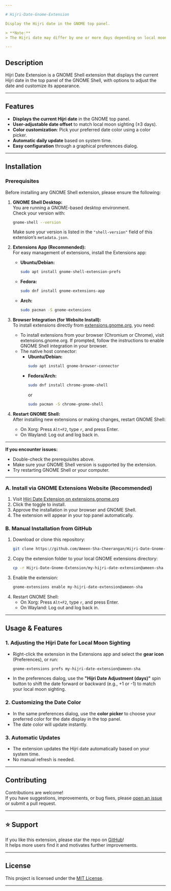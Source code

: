 ```yaml
---

# Hijri-Date-Gnome-Extension

Display the Hijri date in the GNOME top panel.

> **Note:**  
> The Hijri date may differ by one or more days depending on local moon sightings. This extension uses a standard algorithm and provides an option to adjust the date for your region. **Do not use for important things.**

---
```


## Description

Hijri Date Extension is a GNOME Shell extension that displays the current Hijri date in the top panel of the GNOME Shell, with options to adjust the date and customize its appearance.

---

## Features

- **Displays the current Hijri date** in the GNOME top panel.
- **User-adjustable date offset** to match local moon sighting (±3 days).
- **Color customization**: Pick your preferred date color using a color picker.
- **Automatic daily update** based on system time.
- **Easy configuration** through a graphical preferences dialog.

---

## Installation

### Prerequisites

Before installing any GNOME Shell extension, please ensure the following:

1. **GNOME Shell Desktop:**  
   You are running a GNOME-based desktop environment.  
   Check your version with:
   ```sh
   gnome-shell --version
   ```
   Make sure your version is listed in the `"shell-version"` field of this extension’s `metadata.json`.

2. **Extensions App (Recommended):**  
   For easy management of extensions, install the Extensions app:
   - **Ubuntu/Debian:**  
     ```sh
     sudo apt install gnome-shell-extension-prefs
     ```
   - **Fedora:**  
     ```sh
     sudo dnf install gnome-extensions-app
     ```
   - **Arch:**  
     ```sh
     sudo pacman -S gnome-extensions
     ```

3. **Browser Integration (for Website Install):**  
   To install extensions directly from [extensions.gnome.org](https://extensions.gnome.org/), you need:
   - To install extensions from your browser (Chromium or Chrome), visit extensions.gnome.org. If prompted, follow the instructions to enable GNOME Shell integration in your browser.
   - The native host connector:
     - **Ubuntu/Debian:**  
       ```sh
       sudo apt install gnome-browser-connector
       ```
     - **Fedora/Arch:**  
       ```sh
       sudo dnf install chrome-gnome-shell
       ```
       or  
       ```sh
       sudo pacman -S chrome-gnome-shell
       ```

4. **Restart GNOME Shell:**  
   After installing new extensions or making changes, restart GNOME Shell:
   - On Xorg: Press `Alt+F2`, type `r`, and press Enter.
   - On Wayland: Log out and log back in.

---

**If you encounter issues:**  
- Double-check the prerequisites above.
- Make sure your GNOME Shell version is supported by the extension.
- Try restarting GNOME Shell or your computer.

---

### **A. Install via GNOME Extensions Website (Recommended)**

1. Visit [Hijri Date Extension on extensions.gnome.org](https://extensions.gnome.org/extension/5995/hijri-date-extension/) 
2. Click the toggle to install.
3. Approve the installation in your browser and GNOME Shell.
4. The extension will appear in your top panel automatically.

### **B. Manual Installation from GitHub**

1. Download or clone this repository:
   ```sh
   git clone https://github.com/Ameen-Sha-Cheerangan/Hijri-Date-Gnome-Extension.git
   ```
2. Copy the extension folder to your local GNOME extensions directory:
   ```sh
   cp -r Hijri-Date-Gnome-Extension/my-hijri-date-extension@ameen-sha ~/.local/share/gnome-shell/extensions/
   ```
3. Enable the extension:
   ```sh
   gnome-extensions enable my-hijri-date-extension@ameen-sha
   ```
4. Restart GNOME Shell:
   - On Xorg: Press `Alt+F2`, type `r`, and press Enter.
   - On Wayland: Log out and log back in.

---

## Usage & Features

### **1. Adjusting the Hijri Date for Local Moon Sighting**

- Right-click the extension in the Extensions app and select the **gear icon** (Preferences), or run:
  ```sh
  gnome-extensions prefs my-hijri-date-extension@ameen-sha
  ```
- In the preferences dialog, use the **"Hijri Date Adjustment (days)"** spin button to shift the date forward or backward (e.g., +1 or -1) to match your local moon sighting.

### **2. Customizing the Date Color**

- In the same preferences dialog, use the **color picker** to choose your preferred color for the date display in the top panel.
- The date color will update instantly.

### **3. Automatic Updates**

- The extension updates the Hijri date automatically based on your system time.
- No manual refresh is needed.

---

## Contributing

Contributions are welcome!  
If you have suggestions, improvements, or bug fixes, please [open an issue](https://github.com/Ameen-Sha-Cheerangan/Hijri-Date-Gnome-Extension/issues) or submit a pull request.

---

## ⭐ Support

If you like this extension, please star the repo on [GitHub](https://github.com/Ameen-Sha-Cheerangan/Hijri-Date-Gnome-Extension)!  
It helps more users find it and motivates further improvements.

---

## License

This project is licensed under the [MIT License](LICENSE).

---
